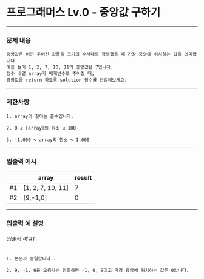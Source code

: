 # 프로그래머스 Lv.0 -  중앙값 구하기

--------------------

### 문제 내용

    중앙값은 어떤 주어진 값들을 크기의 순서대로 정렬했을 때 가장 중앙에 위치하는 값을 의미합니다.
    예를 들어 1, 2, 7, 10, 11의 중앙값은 7입니다. 
    정수 배열 array가 매개변수로 주어질 때,
    중앙값을 return 하도록 solution 함수를 완성해보세요.
*****
### 제한사항

    1. array의 길이는 홀수입니다.

    2. 0 ≤ [array]의 원소 ≤ 100

    3. -1,000 < array의 원소 < 1,000

*****
### 입출력 예시

|    | array             | result |
|----|-------------------|--------|
| #1 | [1, 2, 7, 10, 11] | 7      |
| #2 | [9,-1,0]          | 0      |

*****

### 입출력 예 설명
###### 입출력 예 #1
    1. 본문과 동일합니다..

    2. 9, -1, 0을 오름차순 정렬하면 -1, 0, 9이고 가장 중앙에 위치하는 값은 0입니다.
